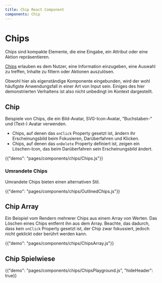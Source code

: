 ```yaml
---
title: Chip React Component
components: Chip
---
```


# Chips

<p class="description">Chips sind kompakte Elemente, die eine Eingabe, ein Attribut oder eine Aktion repräsentieren.</p>

[Chips](https://material.io/design/components/chips.html) erlauben es dem Nutzer, eine Information einzugeben, eine Auswahl zu treffen, Inhalte zu filtern oder Aktionen auszulösen.

Obwohl hier als eigenständige Komponente eingebunden, wird der wohl häufigste Anwendungsfall in einer Art von Input sein. Einiges des hier demonstrierten Verhaltens ist also nicht unbedingt im Kontext dargestellt.

## Chip

Beispiele von Chips, die ein Bild-Avatar, SVG-Icon-Avatar, "Buchstaben-" und (Text-) Avatar verwenden.

- Chips, auf denen das `onClick` Property gesetzt ist, ändern ihr Erscheinungsbild beim Fokusieren, Darüberfahren und Klicken.
- Chips, auf denen das `onDelete` Property definiert ist, zeigen ein Löschen-Icon, das beim Darüberfahren sein Erscheinungsbild ändert.

{{"demo": "pages/components/chips/Chips.js"}}

### Umrandete Chips

Umrandete Chips bieten einen alternativen Stil.

{{"demo": "pages/components/chips/OutlinedChips.js"}}

## Chip Array

Ein Beispiel vom Rendern mehrerer Chips aus einem Array von Werten. Das Löschen eines Chips entfernt ihn aus dem Array. Beachte, das dadurch, dass kein `onClick` Property gesetzt ist, der Chip zwar fokussiert, jedoch nicht geklickt oder berührt werden kann.

{{"demo": "pages/components/chips/ChipsArray.js"}}

## Chip Spielwiese

{{"demo": "pages/components/chips/ChipsPlayground.js", "hideHeader": true}}